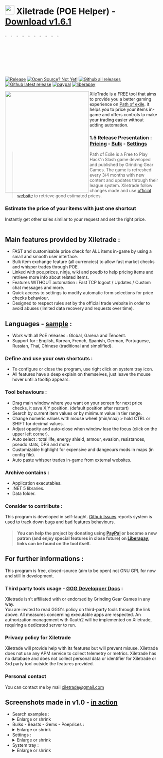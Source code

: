 # <img src="https://i.imgur.com/dhWQgtY.png" width="30" height="30"> Xiletrade (POE Helper) - [Download v1.6.1](https://github.com/maxensas/xiletrade/releases/download/1.6.1/Xiletrade_win-x64.7z)  

[<img width="3%" height="3%" src="https://user-images.githubusercontent.com/62154281/104107842-feae5080-52bf-11eb-8e8f-d8827f1f0334.png">](https://github.com/maxensas/xiletrade)
[<img width="3%" height="3%" src="https://user-images.githubusercontent.com/62154281/104107838-fd7d2380-52bf-11eb-8d47-f949fd7a3b58.png">](https://github.com/maxensas/xiletrade/blob/master/readme/README.kr.md)
[<img width="3%" height="3%" src="https://user-images.githubusercontent.com/62154281/104107835-fd7d2380-52bf-11eb-8e08-614b2610eca4.png">](https://github.com/maxensas/xiletrade/blob/master/readme/README.fr.md)
[<img width="3%" height="3%" src="https://user-images.githubusercontent.com/62154281/104107839-fe15ba00-52bf-11eb-807e-25088a595f33.png">](https://github.com/maxensas/xiletrade/blob/master/readme/README.es.md)
[<img width="3%" height="3%" src="https://user-images.githubusercontent.com/62154281/104107836-fd7d2380-52bf-11eb-8ba2-bcdc04dab8b9.png">](https://github.com/maxensas/xiletrade/blob/master/readme/README.de.md)
[<img width="3%" height="3%" src="https://user-images.githubusercontent.com/62154281/104107833-fce48d00-52bf-11eb-896a-c5671965cb51.png">](https://github.com/maxensas/xiletrade/blob/master/readme/README.pt.md)
[<img width="3%" height="3%" src="https://user-images.githubusercontent.com/62154281/104107837-fd7d2380-52bf-11eb-8df0-091c9d9cc05a.png">](https://github.com/maxensas/xiletrade/blob/master/readme/README.ru.md)
[<img width="3%" height="3%" src="https://user-images.githubusercontent.com/62154281/104107841-feae5080-52bf-11eb-8ca7-1f402cbf6e5e.png">](https://github.com/maxensas/xiletrade/blob/master/readme/README.th.md)
[<img width="3%" height="3%" src="https://user-images.githubusercontent.com/62154281/104107840-fe15ba00-52bf-11eb-939e-d98bba60877d.png">](https://github.com/maxensas/xiletrade/blob/master/readme/README.tw.md)
[<img width="3%" height="3%" src="https://user-images.githubusercontent.com/62154281/104107834-fce48d00-52bf-11eb-8902-02d5a6d457c8.png">](https://github.com/maxensas/xiletrade/blob/master/readme/README.cn.md)<br>  
[![Release](https://img.shields.io/github/release/maxensas/xiletrade.svg)](https://github.com/maxensas/xiletrade/releases/) 
[![Open Source? Not Yet!](https://badgen.net/badge/Open%20Source%20%3F/not%20yet%20%21/d55a4c?icon=github)](https://github.com/maxensas/xiletrade/tree/master/project) 
[![Github all releases](https://img.shields.io/github/downloads/maxensas/xiletrade/total.svg)](https://GitHub.com/maxensas/xiletrade/releases/) [![Github latest release](https://img.shields.io/github/downloads/maxensas/xiletrade/latest/total.svg)](https://GitHub.com/maxensas/xiletrade/releases/) [![paypal](https://img.shields.io/badge/Donate-Paypal-blue.svg)](https://www.paypal.com/donate/?hosted_button_id=48ZSB3UMNAU6J) [![liberapay](https://img.shields.io/liberapay/patrons/Xiletrade.svg?logo=liberapay)](https://en.liberapay.com/Xiletrade/donate) 


<img align="left" width="275" height="332" src="https://user-images.githubusercontent.com/62154281/120824737-04e7e680-c559-11eb-9ef7-1c29038ca131.png">

XileTrade is a FREE tool that aims to provide you a better gaming experience on [Path of exile](https://www.pathofexile.com/). It helps you to price your items in-game and offers controls to make your trading easier without adding automation.
### 1.5 Release Presentation : [Pricing](https://youtu.be/4mP3uOsr8oc) - [Bulk](https://youtu.be/6yuLZXTho-A) - [Settings](https://youtu.be/libdIjrNM-8 )<br>
>Path of Exile is a Free to Play Hack'n Slash game developed and published by Grinding Gear Games. The game is refreshed every 3/4 months with new content and updates through their league system.
>Xiletrade follow changes made and use [official website](https://www.pathofexile.com/trade/) to retrieve good estimated prices.
### Estimate the price of your items with just one shortcut
Instantly get other sales similar to your request and set the right price.<br><br>

## Main features provided by Xiletrade :
* FAST and customisable price check for ALL items in-game by using a small and smooth user interface.
* Bulk item exchange feature (all currencies) to allow fast market checks and whisper trades through POE.
* Linked with poe.prices, ninja, wiki and poedb to help pricing items and retrieve more info about related items.
* Features WITHOUT automation : Fast TCP logout / Updates / Custom chat messages and more.
* Quick access to settings to modify automatic form selections for price checks behaviour.
* Designed to respect rules set by the official trade website in order to avoid abuses (limited data recovery and requests over time).

## Languages - [sample](https://github.com/maxensas/xiletrade/blob/master/LANGUAGES.md) :
* Work with all PoE releases : Global, Garena and Tencent.
* Support for : English, Korean, French, Spanish, German, Portuguese, Russian, Thaï, Chinese (traditional and simplified).

### Define and use your own shortcuts :
* To configure or close the program, use right click on system tray icon.
* All features have a deep explain on themselves, just leave the mouse hover until a tooltip appears.

### Tool behaviours :
* Drag main window where you want on your screen for next price checks, it save X,Y position. (default position after restart)
* Search by current item values or by minimum value in tier range.
* Change numeric values with mouse wheel (min/max) > hold CTRL or SHIFT for decimal values.
* Adjust opacity and auto-close when window lose the focus (click on the upper left corner).
* Auto select : total life, energy shield, armour, evasion, resistances, pseudo stats, DPS and more.
* Customizable highlight for expensive and dangeours mods in maps (in config file).
* Auto paste whisper trades in-game from external websites.

### Archive contains :
* Application executables.
* .NET 5 libraries. 
* Data folder.

### Consider to contribute :
This program is developed in self-taught. [Github Issues](https://github.com/maxensas/xiletrade/issues) reports system is used to track down bugs and bad features behaviours.
> #### You can help the project by donating using [PayPal](https://www.paypal.com/donate/?hosted_button_id=48ZSB3UMNAU6J) or become a new patron (and enjoy special features in close future) on [Liberapay](https://en.liberapay.com/Xiletrade/), links can be found on the tool itself.

## For further informations :
This program is free, closed-source (aim to be open) not GNU GPL for now and still in development.  

### Third party tools usage - [GGG Developper Docs](https://www.pathofexile.com/developer/docs/index#policy) :
Xiletrade isn't affiliated with or endorsed by Grinding Gear Games in any way.<br>
You are invited to read GGG's policy on third-party tools through the link above. All measures concerning executable apps are respected. An authorization management with 0auth2 will be implemented on Xiletrade, requiring a dedicated server to run.<br>

### Privacy policy for Xiletrade
Xiletrade will provide help with its features but will prevent misuse. Xiletrade does not use any APM service to collect telemetry or metrics.
Xiletrade has no database and does not collect personal data or identifier for Xiletrade or 3rd party tool outside the features provided.

### Personal contact
You can contact me by mail [xiletrade@gmail.com](mailto:xiletrade@gmail.com)  

## Screenshots made in v1.0 - [in action](https://github.com/maxensas/xiletrade/blob/master/SCREENSHOTS.md)
* Search examples :<details><summary>Enlarge or shrink</summary><img src="https://user-images.githubusercontent.com/62154281/104071582-bfbdc380-5209-11eb-8702-e0488e2deb29.png" width="20%" height="20%"> <img src="https://user-images.githubusercontent.com/62154281/104071669-e8de5400-5209-11eb-8b78-b11148e33ce1.png" width="20%" height="20%"> <img src="https://user-images.githubusercontent.com/62154281/104071722-06132280-520a-11eb-94cf-6dc8a7fc357f.png" width="20%" height="20%"> <img src="https://user-images.githubusercontent.com/62154281/104071773-22af5a80-520a-11eb-8f64-2d44d4267db0.png" width="20%" height="20%"></details>
* Bulks - Beasts - Gems - Poeprices :<details><summary>Enlarge or shrink</summary><img src="https://user-images.githubusercontent.com/62154281/104072417-79696400-520b-11eb-884b-4c2ab9687aa1.png" width="20%" height="20%"> <img src="https://user-images.githubusercontent.com/62154281/104072476-9b62e680-520b-11eb-834b-e8ca43e32f3c.png" width="20%" height="20%" align="top"> <img src="https://user-images.githubusercontent.com/62154281/104072512-addd2000-520b-11eb-878c-a9022ab55f26.png" width="20%" height="20%" align="top"> <img src="https://user-images.githubusercontent.com/62154281/104073427-f39ae800-520d-11eb-9266-24a44f6e9708.png" width="20%" height="20%" align="top"></details>
* Settings :<details><summary>Enlarge or shrink</summary><img src="https://user-images.githubusercontent.com/62154281/104072131-d6b0e580-520a-11eb-97fe-6b917e9d5bb6.png" width="20%" height="20%"> <img src="https://user-images.githubusercontent.com/62154281/104072169-f7793b00-520a-11eb-8417-02b2d4185463.png" width="20%" height="20%"> <img src="https://user-images.githubusercontent.com/62154281/104072213-0e1f9200-520b-11eb-8c13-bab34c9a807a.png" width="20%" height="20%"> </details>
* System tray :<details><summary>Enlarge or shrink</summary><img src="https://user-images.githubusercontent.com/62154281/104071973-7c178980-520a-11eb-8669-0527c3925b9e.png" width="30%" height="30%"></details>
